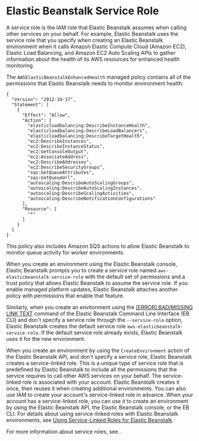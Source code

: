 # Elastic Beanstalk Service Role<a name="concepts-roles-service"></a>

A service role is the IAM role that Elastic Beanstalk assumes when calling other services on your behalf\. For example, Elastic Beanstalk uses the service role that you specify when creating an Elastic Beanstalk environment when it calls Amazon Elastic Compute Cloud \(Amazon EC2\), Elastic Load Balancing, and Amazon EC2 Auto Scaling APIs to gather information about the health of its AWS resources for enhanced health monitoring\.

The `AWSElasticBeanstalkEnhancedHealth` managed policy contains all of the permissions that Elastic Beanstalk needs to monitor environment health:

```
{
  "Version": "2012-10-17",
  "Statement": [
    {
      "Effect": "Allow",
      "Action": [
        "elasticloadbalancing:DescribeInstanceHealth",
        "elasticloadbalancing:DescribeLoadBalancers",
        "elasticloadbalancing:DescribeTargetHealth",
        "ec2:DescribeInstances",
        "ec2:DescribeInstanceStatus",
        "ec2:GetConsoleOutput",
        "ec2:AssociateAddress",
        "ec2:DescribeAddresses",
        "ec2:DescribeSecurityGroups",
        "sqs:GetQueueAttributes",
        "sqs:GetQueueUrl",
        "autoscaling:DescribeAutoScalingGroups",
        "autoscaling:DescribeAutoScalingInstances",
        "autoscaling:DescribeScalingActivities",
        "autoscaling:DescribeNotificationConfigurations"
      ],
      "Resource": [
        "*"
      ]
    }
  ]
}
```

This policy also includes Amazon SQS actions to allow Elastic Beanstalk to monitor queue activity for worker environments\. 

When you create an environment using the Elastic Beanstalk console, Elastic Beanstalk prompts you to create a service role named `aws-elasticbeanstalk-service-role` with the default set of permissions and a trust policy that allows Elastic Beanstalk to assume the service role\. If you enable managed platform updates, Elastic Beanstalk attaches another policy with permissions that enable that feature\.

Similarly, when you create an envitonment using the [[ERROR] BAD/MISSING LINK TEXT](eb3-create.md) command of the Elastic Beanstalk Command Line Interface \(EB CLI\) and don't specify a service role through the `--service-role` option, Elastic Beanstalk creates the default service role `aws-elasticbeanstalk-service-role`\. If the default service role already exists, Elastic Beanstalk uses it for the new environment\.

When you create an environment by using the `CreateEnvironment` action of the Elastic Beanstalk API, and don't specify a service role, Elastic Beanstalk creates a service\-linked role\. This is a unique type of service role that is predefined by Elastic Beanstalk to include all the permissions that the service requires to call other AWS services on your behalf\. The service\-linked role is associated with your account\. Elastic Beanstalk creates it once, then reuses it when creating additional environments\. You can also use IAM to create your account's service\-linked role in advance\. When your account has a service\-linked role, you can use it to create an environment by using the Elastic Beanstalk API, the Elastic Beanstalk console, or the EB CLI\. For details about using service\-linked roles with Elastic Beanstalk environments, see [Using Service\-Linked Roles for Elastic Beanstalk](using-service-linked-roles.md)\.

For more information about service roles, see \.